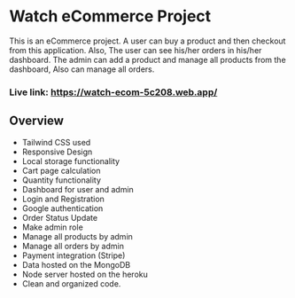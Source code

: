 # Watch eCommerce Project

This is an eCommerce project. A user can buy a product and then checkout from this application. Also, The user can see his/her orders in his/her dashboard. The admin can add a product and manage all products from the dashboard, Also can manage all orders.

### Live link: https://watch-ecom-5c208.web.app/

## Overview

* Tailwind CSS used
* Responsive Design
* Local storage functionality
* Cart page calculation
* Quantity functionality
* Dashboard for user and admin
* Login and Registration
* Google authentication
* Order Status Update
* Make admin role
* Manage all products by admin
* Manage all orders by admin
* Payment integration (Stripe)
* Data hosted on the MongoDB
* Node server hosted on the heroku
* Clean and organized code.

